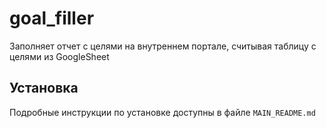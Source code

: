 # goal_filler

Заполняет отчет с целями на внутреннем портале, считывая таблицу с целями из GoogleSheet

##  Установка
Подробные инструкции по установке доступны в файле `MAIN_README.md`
